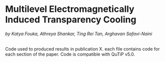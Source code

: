 # Multilevel Electromagnetically Induced Transparency Cooling
###### by Katya Fouka, Athreya Shankar, Ting Rei Tan, Arghavan Safavi-Naini

 Code used to produced results in publication X.
 each file contains code for each section of the paper.
 Code is compatible with QuTiP v5.0.
